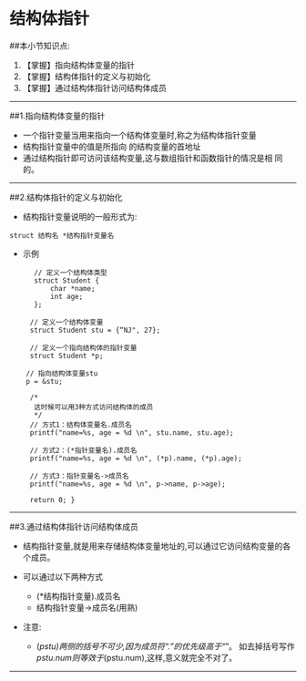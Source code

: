 # 结构体指针
##本小节知识点:
1. 【掌握】指向结构体变量的指针
2. 【掌握】结构体指针的定义与初始化
3. 【掌握】通过结构体指针访问结构体成员


---


##1.指向结构体变量的指针
- 一个指针变量当用来指向一个结构体变量时,称之为结构体指针变量
- 结构指针变量中的值是所指向 的结构变量的首地址
- 通过结构指针即可访问该结构变量,这与数组指针和函数指针的情况是相 同的。

---


##2.结构体指针的定义与初始化
- 结构指针变量说明的一般形式为:
```
struct 结构名 *结构指针变量名
```

- 示例

```
      // 定义一个结构体类型
      struct Student {
          char *name;
          int age;
      };

     // 定义一个结构体变量
     struct Student stu = {“NJ", 27};

     // 定义一个指向结构体的指针变量
     struct Student *p;

    // 指向结构体变量stu
    p = &stu;

     /*
      这时候可以用3种方式访问结构体的成员
      */
     // 方式1：结构体变量名.成员名
     printf("name=%s, age = %d \n", stu.name, stu.age);

     // 方式2：(*指针变量名).成员名
     printf("name=%s, age = %d \n", (*p).name, (*p).age);

     // 方式3：指针变量名->成员名
     printf("name=%s, age = %d \n", p->name, p->age);

     return 0; }

```
---


##3.通过结构体指针访问结构体成员
- 结构指针变量,就是用来存储结构体变量地址的,可以通过它访问结构变量的各个成员。

- 可以通过以下两种方式
    + (*结构指针变量).成员名
    + 结构指针变量->成员名(用熟)

- 注意:
    + (*pstu)两侧的括号不可少,因为成员符“.”的优先级高于“*”。 如去掉括号写作*pstu.num则等效于*(pstu.num),这样,意义就完全不对了。

---

